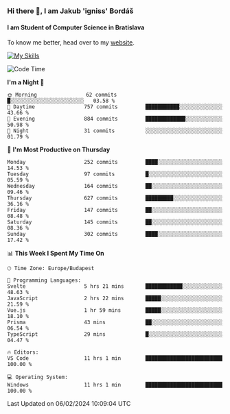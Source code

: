 ### Hi there 👋, I am Jakub 'igniss' Bordáš

#### I am Student of Computer Science in Bratislava
To know me better, head over to my [website](https://bordas.sk).

[![My Skills](https://skillicons.dev/icons?i=js,html,css,figma,svelte,java,kotlin,python,postgresql,typescript,nest,nodejs)](https://bordas.sk)


<!--START_SECTION:waka-->
![Code Time](http://img.shields.io/badge/Code%20Time-1%2C395%20hrs%2017%20mins-blue)

**I'm a Night 🦉** 

```text
🌞 Morning                62 commits          █░░░░░░░░░░░░░░░░░░░░░░░░   03.58 % 
🌆 Daytime                757 commits         ███████████░░░░░░░░░░░░░░   43.66 % 
🌃 Evening                884 commits         █████████████░░░░░░░░░░░░   50.98 % 
🌙 Night                  31 commits          ░░░░░░░░░░░░░░░░░░░░░░░░░   01.79 % 
```
📅 **I'm Most Productive on Thursday** 

```text
Monday                   252 commits         ████░░░░░░░░░░░░░░░░░░░░░   14.53 % 
Tuesday                  97 commits          █░░░░░░░░░░░░░░░░░░░░░░░░   05.59 % 
Wednesday                164 commits         ██░░░░░░░░░░░░░░░░░░░░░░░   09.46 % 
Thursday                 627 commits         █████████░░░░░░░░░░░░░░░░   36.16 % 
Friday                   147 commits         ██░░░░░░░░░░░░░░░░░░░░░░░   08.48 % 
Saturday                 145 commits         ██░░░░░░░░░░░░░░░░░░░░░░░   08.36 % 
Sunday                   302 commits         ████░░░░░░░░░░░░░░░░░░░░░   17.42 % 
```


📊 **This Week I Spent My Time On** 

```text
🕑︎ Time Zone: Europe/Budapest

💬 Programming Languages: 
Svelte                   5 hrs 21 mins       ████████████░░░░░░░░░░░░░   48.63 % 
JavaScript               2 hrs 22 mins       █████░░░░░░░░░░░░░░░░░░░░   21.59 % 
Vue.js                   1 hr 59 mins        █████░░░░░░░░░░░░░░░░░░░░   18.10 % 
Prisma                   43 mins             ██░░░░░░░░░░░░░░░░░░░░░░░   06.54 % 
TypeScript               29 mins             █░░░░░░░░░░░░░░░░░░░░░░░░   04.47 % 

🔥 Editors: 
VS Code                  11 hrs 1 min        █████████████████████████   100.00 % 

💻 Operating System: 
Windows                  11 hrs 1 min        █████████████████████████   100.00 % 
```


 Last Updated on 06/02/2024 10:09:04 UTC
<!--END_SECTION:waka-->
